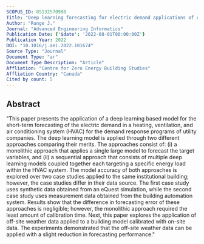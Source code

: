 ```yaml
---
SCOPUS_ID: 85132570998
Title: "Deep learning forecasting for electric demand applications of cooling systems in buildings"
Author: "Runge J."
Journal: "Advanced Engineering Informatics"
Publication Date: {'$date': '2022-08-01T00:00:00Z'}
Publication Year: 2022
DOI: "10.1016/j.aei.2022.101674"
Source Type: "Journal"
Document Type: "ar"
Document Type Description: "Article"
Affliation: "Centre for Zero Energy Building Studies"
Affliation Country: "Canada"
Cited by count: 5
---
```


## Abstract
"This paper presents the application of a deep learning based model for the short-term forecasting of the electric demand in a heating, ventilation, and air conditioning system (HVAC) for the demand response programs of utility companies. The deep learning model is applied through two different approaches comparing their merits. The approaches consist of: (i) a monolithic approach that applies a single large model to forecast the target variables, and (ii) a sequential approach that consists of multiple deep learning models coupled together each targeting a specific energy load within the HVAC system. The model accuracy of both approaches is explored over two case studies applied to the same institutional building; however, the case studies differ in their data source. The first case study uses synthetic data obtained from an eQuest simulation, while the second case study uses measurement data obtained from the building automation system. Results show that the difference in forecasting error of these approaches is negligible; however, the monolithic approach required the least amount of calibration time. Next, this paper explores the application of off-site weather data applied to a building model calibrated with on-site data. The experiments demonstrated that the off-site weather data can be applied with a slight reduction in forecasting performance."
